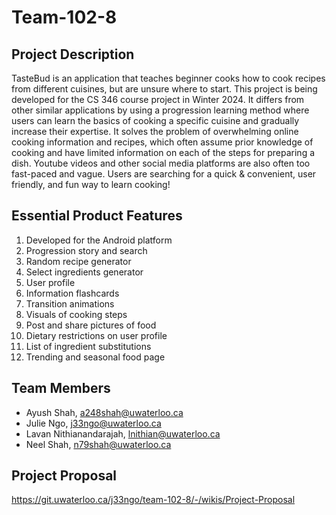 # Team-102-8



## Project Description
TasteBud is an application that teaches beginner cooks how to cook recipes from different cuisines, but are unsure where to start. This project is being developed for the CS 346 course project in Winter 2024. It differs from other similar applications by using a progression learning method where users can learn the basics of cooking a specific cuisine and gradually increase their expertise. It solves the problem of overwhelming online cooking information and recipes, which often assume prior knowledge of cooking and have limited information on each of the steps for preparing a dish. Youtube videos and other social media platforms are also often too fast-paced and vague. Users are searching for a quick & convenient, user friendly, and fun way to learn cooking!

## Essential Product Features
1. Developed for the Android platform
2. Progression story and search
3. Random recipe generator 
4. Select ingredients generator
5. User profile 
6. Information flashcards
7. Transition animations
8. Visuals of cooking steps
9. Post and share pictures of food
10. Dietary restrictions on user profile
11. List of ingredient substitutions
12. Trending and seasonal food page

## Team Members
- Ayush Shah, a248shah@uwaterloo.ca
- Julie Ngo, j33ngo@uwaterloo.ca
- Lavan Nithianandarajah, lnithian@uwaterloo.ca
- Neel Shah, n79shah@uwaterloo.ca

## Project Proposal
https://git.uwaterloo.ca/j33ngo/team-102-8/-/wikis/Project-Proposal
